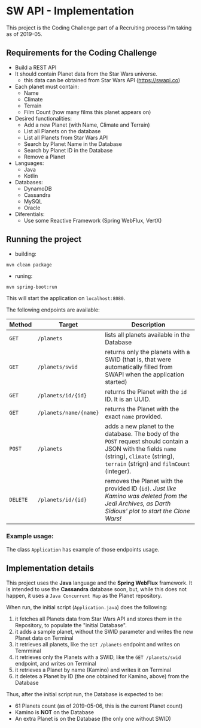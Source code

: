 # SW API - Implementation
This project is the Coding Challenge part of a Recruiting process I'm taking as of 2019-05.

## Requirements for the Coding Challenge
* Build a REST API
* It should contain Planet data from the Star Wars universe.
    * this data can be obtained from Star Wars API (https://swapi.co)
* Each planet must contain:
    * Name
    * Climate
    * Terrain
    * Film Count (how many films this planet appears on)
* Desired functionalities:
    * Add a new Planet (with Name, Climate and Terrain)
    * List all Planets on the database
    * List all Planets from Star Wars API
    * Search by Planet Name in the Database
    * Search by Planet ID in the Database
    * Remove a Planet
* Languages:
    * Java
    * Kotlin
* Databases:
    * DynamoDB
    * Cassandra
    * MySQL
    * Oracle
* Diferentials:
    * Use some Reactive Framework (Spring WebFlux, VertX)

## Running the project
* building:
```
mvn clean package
```

* runing:
```
mvn spring-boot:run
```
This will start the application on `localhost:8080`.

The following endpoints are available:

Method | Target | Description
-------|--------|------------
`GET` | `/planets` | lists all planets available in the Database
`GET` | `/planets/swid` | returns only the planets with a SWID (that is, that were automatically filled from SWAPI when the application started)
`GET` | `/planets/id/{id}` | returns the Planet with the `id` ID. It is an UUID.
`GET` | `/planets/name/{name}` | returns the Planet with the exact `name` provided.
`POST` | `/planets` | adds a new planet to the database. The body of the `POST` request should contain a JSON with the fields `name` (string), `climate` (string), `terrain` (strign) and `filmCount` (integer).
`DELETE` | `/planets/id/{id}` | removes the Planet with the provided ID (`id`). _Just like Kamino was deleted from the Jedi Archives, as Darth Sidious' plot to start the Clone Wars!_

### Example usage:
The class `Application` has example of those endpoints usage.

## Implementation details
This project uses the **Java** language and the **Spring WebFlux** framework. It is intended to use the **Cassandra** database soon, but, while this does not happen, it uses a `Java Concurrent Map` as the Planet repository.

When run, the initial script (`Application.java`) does the following:
1. it fetches all Planets data from Star Wars API and stores them in the Repository, to populate the "initial Database".
1. it adds a sample planet, without the SWID parameter and writes the new Planet data on Terminal
1. it retrieves all planets, like the `GET /planets` endpoint and writes on Temrminal
1. it retrieves only the Planets with a SWID, like the `GET /planets/swid` endpoint, and writes on Terminal
1. it retrieves a Planet by name (Kamino) and writes it on Terminal
1. it deletes a Planet by ID (the one obtained for Kamino, above) from the Database

Thus, after the initial script run, the Database is expected to be:
* 61 Planets count (as of 2019-05-06, this is the current Planet count)
* Kamino is **NOT** on the Database
* An extra Planet is on the Database (the only one without SWID)